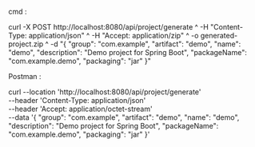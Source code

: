 cmd : 

curl -X POST http://localhost:8080/api/project/generate ^
     -H "Content-Type: application/json" ^
     -H "Accept: application/zip" ^
     -o generated-project.zip ^
     -d "{ \"group\": \"com.example\", \"artifact\": \"demo\", \"name\": \"demo\", \"description\": \"Demo project for Spring Boot\", \"packageName\": \"com.example.demo\", \"packaging\": \"jar\" }"



Postman :

curl --location 'http://localhost:8080/api/project/generate' \
--header 'Content-Type: application/json' \
--header 'Accept: application/octet-stream' \
--data '{
  "group": "com.example",
  "artifact": "demo",
  "name": "demo",
  "description": "Demo project for Spring Boot",
  "packageName": "com.example.demo",
  "packaging": "jar"
}'

     
